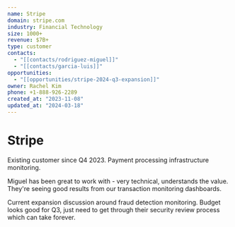 ```yaml
---
name: Stripe
domain: stripe.com
industry: Financial Technology
size: 1000+
revenue: $7B+
type: customer
contacts:
  - "[[contacts/rodriguez-miguel]]"
  - "[[contacts/garcia-luis]]"
opportunities:
  - "[[opportunities/stripe-2024-q3-expansion]]"
owner: Rachel Kim
phone: +1-888-926-2289
created_at: "2023-11-08"
updated_at: "2024-03-18"
---
```


# Stripe

Existing customer since Q4 2023. Payment processing infrastructure monitoring.

Miguel has been great to work with - very technical, understands the value. They're seeing good results from our transaction monitoring dashboards. 

Current expansion discussion around fraud detection monitoring. Budget looks good for Q3, just need to get through their security review process which can take forever.